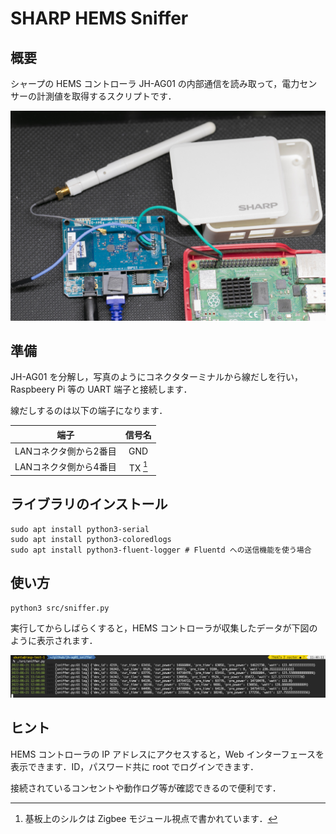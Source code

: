 # SHARP HEMS Sniffer

## 概要

シャープの HEMS コントローラ JH-AG01 の内部通信を読み取って，電力センサーの計測値を取得するスクリプトです．

![JH-AG01](./img/JH-AG01.jpg)

## 準備

JH-AG01 を分解し，写真のようにコネクタターミナルから線だしを行い，Raspbeery Pi 等の UART 端子と接続します．

線だしするのは以下の端子になります．

| 端子                 | 信号名   |
|:--------------------:|:-------:|
| LANコネクタ側から2番目| GND      |
| LANコネクタ側から4番目| TX [^1]  |

[^1]: 基板上のシルクは Zigbee モジュール視点で書かれています．

## ライブラリのインストール

```
sudo apt install python3-serial
sudo apt install python3-coloredlogs
sudo apt install python3-fluent-logger # Fluentd への送信機能を使う場合
```

## 使い方

```
python3 src/sniffer.py
```

実行してからしばらくすると，HEMS コントローラが収集したデータが下図のように表示されます．

![スクリーンショット](./img/screenshot.png)

## ヒント

HEMS コントローラの IP アドレスにアクセスすると，Web インターフェースを表示できます．ID，パスワード共に root でログインできます．

接続されているコンセントや動作ログ等が確認できるので便利です．
